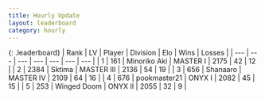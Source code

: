 ```yaml
---
title: Hourly Update
layout: leaderboard
category: hourly
---
```


{: .leaderboard}
| Rank | LV | Player | Division | Elo | Wins | Losses |
| --- | --- | --- | --- | --- | --- | --- |
| <span data-change="0">1</span> | 161 | <span title="ID: 456466">Minoriko Aki</span> | MASTER I | <span data-change="0">2175</span> | <span data-change="0">42</span> | <span data-change="0">12</span> |
| <span data-change="0">2</span> | 2384 | <span title="ID: 353063">Sktima</span> | MASTER III | <span data-change="11">2136</span> | <span data-change="2">54</span> | <span data-change="0">19</span> |
| <span data-change="0">3</span> | 656 | <span title="ID: 152948">Shanaaro</span> | MASTER IV | <span data-change="7">2109</span> | <span data-change="1">64</span> | <span data-change="0">16</span> |
| <span data-change="0">4</span> | 676 | <span title="ID: 652474">pookmaster21</span> | ONYX I | <span data-change="-10">2082</span> | <span data-change="1">45</span> | <span data-change="1">15</span> |
| <span data-change="0">5</span> | 253 | <span title="ID: 744396">Winged Doom</span> | ONYX II | <span data-change="0">2055</span> | <span data-change="0">32</span> | <span data-change="0">9</span> |